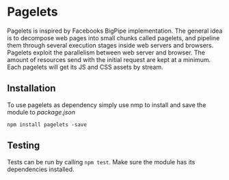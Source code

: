 # Pagelets

Pagelets is inspired by Facebooks BigPipe implementation. The general idea is to
decompose web pages into small chunks called pagelets, and pipeline them through
several execution stages inside web servers and browsers. Pagelets exploit the
parallelism between web server and browser. The amount of resources send with
the initial request are kept at a minimum. Each pagelets will get its JS and CSS
assets by stream.

## Installation

To use pagelets as dependency simply use nmp to install and save the module to
*package.json*

```
npm install pagelets -save
```

## Testing

Tests can be run by calling `npm test`. Make sure the module has its
dependencies installed.
